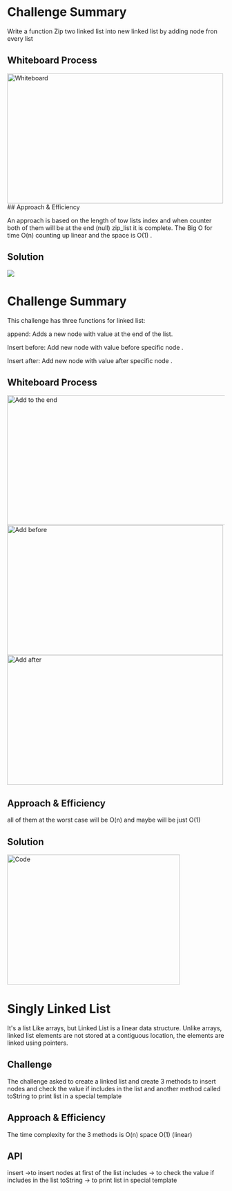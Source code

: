 # Challenge Summary
Write a function Zip two linked list into new linked list by adding node fron every list 
## Whiteboard Process

<img alt="Whiteboard" height="300" src="/assets/zip_list.jpg" width="500"/>
## Approach & Efficiency

An approach is based on the length of tow lists index and when counter both of them will be at the end (null) zip_list it is complete.  The Big O for time O(n) counting up linear and the space is O(1) .

## Solution

![](/assets/zip_sol.jpg)




# Challenge Summary
This challenge has three functions for linked list:

append: Adds a new node with value at the end of the list.

Insert before: Add new node with value before specific node .

Insert after: Add new node with value after specific node .

## Whiteboard Process

<img alt="Add to the end" height="300" src="/assets/append.jpg" width="600"/>

<img alt="Add before" height="300" src="/assets/add_before.jpg" width="500"/>

<img alt="Add after" height="300" src="/assets/add_after.jpg" width="500"/>

## Approach & Efficiency

all of them at the worst case will be O(n)
and maybe will be just O(1)

## Solution

<img alt="Code" height="300" src="/assets/123.jpg" width="400"/>







# Singly Linked List
It's a list Like arrays, but Linked List is a linear data structure. Unlike arrays,
linked list elements are not stored at a contiguous location,
the elements are linked using pointers.
## Challenge
The challenge asked to create a linked list and create 3 methods to insert nodes and check the value if includes in the list and another method called toString to print list in a special template
## Approach & Efficiency
The time complexity for the 3 methods is O(n) space O(1)     (linear)

## API
<!-- Description of each method publicly available to your Linked List -->
insert ->to insert nodes at first of the list
includes -> to check the value if includes in the list 
toString -> to print list in special template

